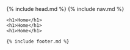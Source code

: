 <!DOCTYPE html>
<html>
  <head>
    {% include head.md %}
  </head>

  <body>
  	{% include nav.md %}

    <h1>Home</h1>
    <h1>Home</h1>
    <h1>Home</h1>

    {% include footer.md %}
  </body>

</html>
